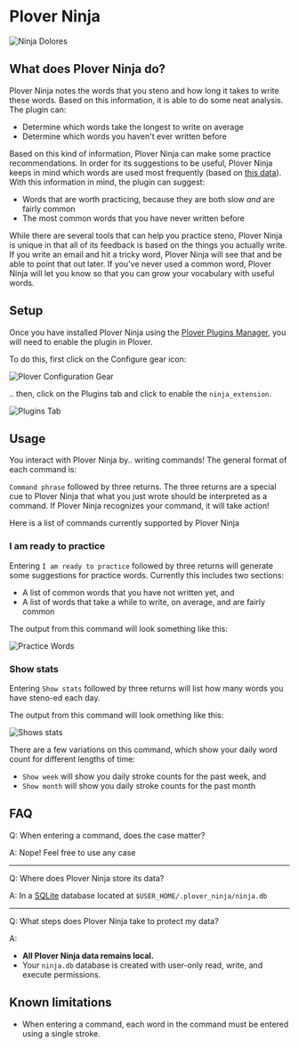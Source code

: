 # Plover Ninja

![Ninja Dolores](/images/dolores-ninja.png "Dolores Ninja")

## What does Plover Ninja do?

Plover Ninja notes the words that you steno and how long it takes to write these words. Based on this information, it is able to do some neat analysis. The plugin can:

* Determine which words take the longest to write on average
* Determine which words you haven't ever written before

Based on this kind of information, Plover Ninja can make some practice recommendations. In order for its suggestions to be useful, Plover Ninja keeps in mind which words are used most frequently (based on [this data](https://github.com/IlyaSemenov/wikipedia-word-frequency)). With this information in mind, the plugin can suggest:

* Words that are worth practicing, because they are both slow *and* are fairly common
* The most common words that you have never written before

While there are several tools that can help you practice steno, Plover Ninja is unique in that all of its feedback is based on the things you actually write. If you write an email and hit a tricky word, Plover Ninja will see that and be able to point that out later. If you've never used a common word, Plover Ninja will let you know so that you can grow your vocabulary with useful words.

## Setup

Once you have installed Plover Ninja using the [Plover Plugins Manager](https://github.com/openstenoproject/plover/wiki/Plugins), you will need to enable the plugin in Plover.

To do this, first click on the Configure gear icon:

![Plover Configuration Gear](/images/plover_configure_gear.png "Configuration Gear")

.. then, click on the Plugins tab and click to enable the `ninja_extension`.

![Plugins Tab](/images/plover_enable_plugin.png "Plugins Tab")

## Usage

You interact with Plover Ninja by.. writing commands! The general format of each command is:

`Command phrase` followed by three returns. The three returns are a special cue to Plover Ninja that what you just wrote should be interpreted as a command. If Plover Ninja recognizes your command, it will take action!

Here is a list of commands currently supported by Plover Ninja

### I am ready to practice

Entering `I am ready to practice` followed by three returns will generate some suggestions for practice words. Currently this includes two sections:

* A list of common words that you have not written yet, and
* A list of words that take a while to write, on average, and are fairly common

The output from this command will look something like this:

![Practice Words](/images/practice_words.png "Practice Words")

### Show stats

Entering `Show stats` followed by three returns will list how many words you have steno-ed each day.

The output from this command will look omething like this:

![Shows stats](/images/show_stats.png "Show stats")

There are a few variations on this command, which show your daily word count for different lengths of time:

* `Show week` will show you daily stroke counts for the past week, and
* `Show month` will show you daily stroke counts for the past month

## FAQ

Q: When entering a command, does the case matter?

A: Nope! Feel free to use any case

---

Q: Where does Plover Ninja store its data?

A: In a [SQLite](https://www.sqlite.org/index.html) database located at `$USER_HOME/.plover_ninja/ninja.db`

---

Q: What steps does Plover Ninja take to protect my data?

A:

* **All Plover Ninja data remains local.**
* Your `ninja.db` database is created with user-only read, write, and execute permissions.

## Known limitations

* When entering a command, each word in the command must be entered using a single stroke.
